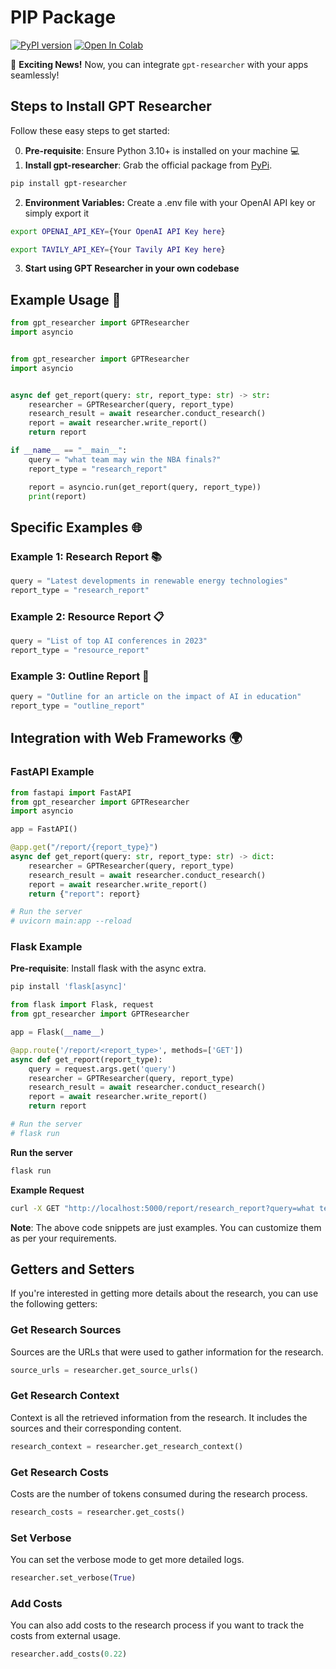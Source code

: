 # PIP Package
[![PyPI version](https://badge.fury.io/py/gpt-researcher.svg)](https://badge.fury.io/py/gpt-researcher)
[![Open In Colab](https://colab.research.google.com/assets/colab-badge.svg)](https://colab.research.google.com/github/assafelovic/gpt-researcher/blob/master/examples/pip-run.ipynb)

🌟 **Exciting News!** Now, you can integrate `gpt-researcher` with your apps seamlessly!

## Steps to Install GPT Researcher

Follow these easy steps to get started:

0. **Pre-requisite**: Ensure Python 3.10+ is installed on your machine 💻
1. **Install gpt-researcher**: Grab the official package from [PyPi](https://pypi.org/project/gpt-researcher/).

```bash
pip install gpt-researcher
```

2. **Environment Variables:** Create a .env file with your OpenAI API key or simply export it

```bash
export OPENAI_API_KEY={Your OpenAI API Key here}
```

```bash
export TAVILY_API_KEY={Your Tavily API Key here}
```

3. **Start using GPT Researcher in your own codebase**

## Example Usage 📝

```python
from gpt_researcher import GPTResearcher
import asyncio


from gpt_researcher import GPTResearcher
import asyncio


async def get_report(query: str, report_type: str) -> str:
    researcher = GPTResearcher(query, report_type)
    research_result = await researcher.conduct_research()
    report = await researcher.write_report()
    return report

if __name__ == "__main__":
    query = "what team may win the NBA finals?"
    report_type = "research_report"

    report = asyncio.run(get_report(query, report_type))
    print(report)
```

## Specific Examples 🌐

### Example 1: Research Report 📚

```python
query = "Latest developments in renewable energy technologies"
report_type = "research_report"
```

### Example 2: Resource Report 📋

```python
query = "List of top AI conferences in 2023"
report_type = "resource_report"
```

### Example 3: Outline Report 📝

```python
query = "Outline for an article on the impact of AI in education"
report_type = "outline_report"
```

## Integration with Web Frameworks 🌍

### FastAPI Example

```python
from fastapi import FastAPI
from gpt_researcher import GPTResearcher
import asyncio

app = FastAPI()

@app.get("/report/{report_type}")
async def get_report(query: str, report_type: str) -> dict:
    researcher = GPTResearcher(query, report_type)
    research_result = await researcher.conduct_research()
    report = await researcher.write_report()
    return {"report": report}

# Run the server
# uvicorn main:app --reload
```

### Flask Example

**Pre-requisite**: Install flask with the async extra.

```bash
pip install 'flask[async]'
```

```python
from flask import Flask, request
from gpt_researcher import GPTResearcher

app = Flask(__name__)

@app.route('/report/<report_type>', methods=['GET'])
async def get_report(report_type):
    query = request.args.get('query')
    researcher = GPTResearcher(query, report_type)
    research_result = await researcher.conduct_research()
    report = await researcher.write_report()
    return report

# Run the server
# flask run
```
**Run the server**

```bash
flask run
```

**Example Request**

```bash
curl -X GET "http://localhost:5000/report/research_report?query=what team may win the nba finals?"
```

**Note**: The above code snippets are just examples. You can customize them as per your requirements.

## Getters and Setters
If you're interested in getting more details about the research, you can use the following getters:

### Get Research Sources
Sources are the URLs that were used to gather information for the research.
```python
source_urls = researcher.get_source_urls()
```

### Get Research Context
Context is all the retrieved information from the research. It includes the sources and their corresponding content.
```python
research_context = researcher.get_research_context()
```

### Get Research Costs
Costs are the number of tokens consumed during the research process.
```python
research_costs = researcher.get_costs()
```

### Set Verbose
You can set the verbose mode to get more detailed logs.
```python
researcher.set_verbose(True)
```

### Add Costs
You can also add costs to the research process if you want to track the costs from external usage.
```python
researcher.add_costs(0.22)
```